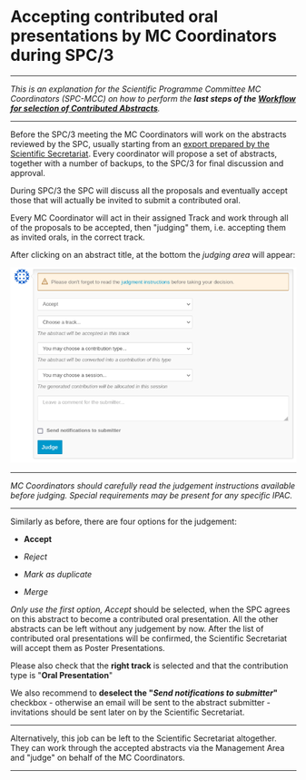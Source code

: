 # Accepting contributed oral presentations by MC Coordinators during SPC/3

---

*This is an explanation for the Scientific Programme Committee MC Coordinators (SPC-MCC) on how to perform the **last steps of the [Workflow for selection of Contributed Abstracts](intro.md#normal-ipac-workflow)**.*

---

Before the SPC/3 meeting the MC Coordinators will work on the abstracts reviewed by the SPC, usually starting from an [export prepared by the Scientific Secretariat](SStipsandtricks.md#1-get-a-spreadsheet-summary-of-reviews). Every coordinator will propose a set of abstracts, together with a number of backups, to the SPC/3 for final discussion and approval. 

During SPC/3 the SPC will discuss all the proposals and eventually accept those that will actually be invited to submit a contributed oral.

Every MC Coordinator will act in their assigned Track and work through all of the proposals to be accepted, then "judging" them, i.e. accepting them as invited orals, in the correct track. 

After clicking on an abstract title, at the bottom the *judging area* will appear:

![](../InvitedOrals/img/judge.png)

---

*MC Coordinators should carefully read the judgement instructions available before judging. Special requirements may be present for any specific IPAC.*

---

Similarly as before, there are four options for the judgement:

- **Accept** 

- *Reject*

- *Mark as duplicate*

- *Merge*

*Only use the first option, Accept* should be selected, when the SPC agrees on this abstract to become a contributed oral presentation. All the other abstracts can be left without any judgement by now. After the list of contributed oral presentations will be confirmed, the Scientific Secretariat will accept them as Poster Presentations.

Please also check that the **right track** is selected and that the contribution type is "**Oral Presentation**"

We also recommend to **deselect the "*Send notifications to submitter*"** checkbox - otherwise an email will be sent to the abstract submitter - invitations should be sent later on by the Scientific Secretariat.

---

Alternatively, this job can be left to the Scientific Secretariat altogether. They can work through the accepted abstracts via the Management Area and "judge" on behalf of the MC Coordinators.

---
